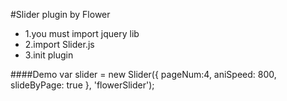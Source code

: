 #Slider plugin by Flower
* 1.you must import jquery lib
* 2.import Slider.js
* 3.init plugin

####Demo
var slider = new Slider({
	pageNum:4,
    aniSpeed: 800,
    slideByPage: true
}, 'flowerSlider');

